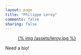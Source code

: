 ```yaml
---
layout: page
title: "Philippe Leroy"
comments: false
sharing: false
---
```


<figure class="artist-profile">
  <a href="{{ root_url }}/assets/leroy.jpg">
    {% img /assets/leroy.jpg %}
  </a>
</figure>

Need a bio!
